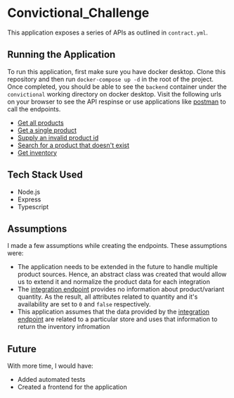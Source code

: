 # Convictional_Challenge

This application exposes a series of APIs as outlined in `contract.yml`.

## Running the Application

To run this application, first make sure you have docker desktop. Clone this repository and then run `docker-compose up -d` in the root of the project. Once completed, you should be able to see the `backend` container under the `convictional` working directory on docker desktop. Visit the following urls on your browser to see the API respinse or use applications like [postman](https://www.postman.com/) to call the endpoints.

- [Get all products](http://localhost:4001/products)
- [Get a single product](http://localhost:4001/products/1000000001)
- [Supply an invalid product id](http://localhost:4001/products/1000000001s)
- [Search for a product that doesn't exist](http://localhost:4001/products/500)
- [Get inventory](http://localhost:4001/store/inventory)

## Tech Stack Used

- Node.js
- Express
- Typescript

## Assumptions

I made a few assumptions while creating the endpoints. These assumptions were:

- The application needs to be extended in the future to handle multiple product sources. Hence, an abstract class was created that would allow us to extend it and normalize the product data for each integration
- The [integration endpoint](https://my-json-server.typicode.com/convictional/engineering-interview-api/products) provides no information about product/variant quantity. As the result, all attributes related to quantity and it's availability are set to `0` and `false` respectively.
- This application assumes that the data provided by the [integration endpoint](https://my-json-server.typicode.com/convictional/engineering-interview-api/products) are related to a particular store and uses that information to return the inventory infromation

## Future

With more time, I would have:

- Added automated tests
- Created a frontend for the application
